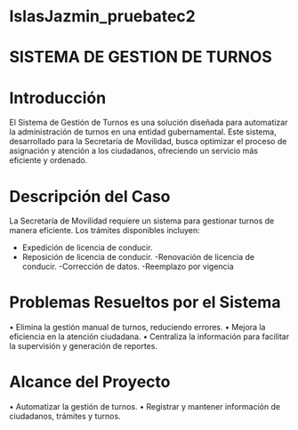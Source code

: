 # IslasJazmin_pruebatec2
# SISTEMA DE GESTION DE TURNOS 
# Introducción
El Sistema de Gestión de Turnos es una solución diseñada para automatizar la administración de turnos en una entidad gubernamental. Este sistema, desarrollado para la Secretaría de Movilidad, busca optimizar el proceso de asignación y atención a los ciudadanos, ofreciendo un servicio más eficiente y ordenado.
# Descripción del Caso
La Secretaría de Movilidad requiere un sistema para gestionar turnos de manera eficiente. Los trámites disponibles incluyen:
- Expedición de licencia de conducir.
- Reposición de licencia de conducir.
-Renovación de licencia de conducir.
-Corrección de datos.
-Reemplazo por vigencia
# Problemas Resueltos por el Sistema
•	Elimina la gestión manual de turnos, reduciendo errores.
•	Mejora la eficiencia en la atención ciudadana.
•	Centraliza la información para facilitar la supervisión y generación de reportes.
# Alcance del Proyecto
•	Automatizar la gestión de turnos.
•	Registrar y mantener información de ciudadanos, trámites y turnos.
